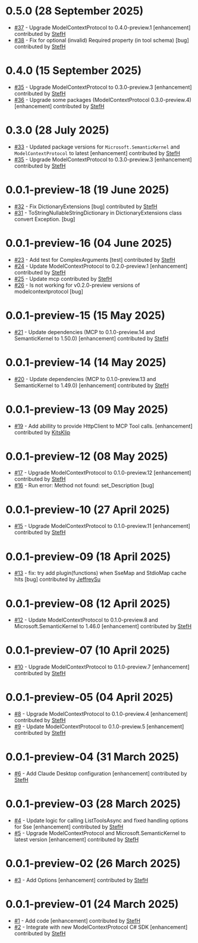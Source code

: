 # 0.5.0 (28 September 2025)
- [#37](https://github.com/StefH/McpDotNet.Extensions.SemanticKernel/pull/37) - Upgrade ModelContextProtocol to 0.4.0-preview.1 [enhancement] contributed by [StefH](https://github.com/StefH)
- [#38](https://github.com/StefH/McpDotNet.Extensions.SemanticKernel/pull/38) - Fix for optional (invalid) Required property (in tool schema) [bug] contributed by [StefH](https://github.com/StefH)

# 0.4.0 (15 September 2025)
- [#35](https://github.com/StefH/McpDotNet.Extensions.SemanticKernel/pull/35) - Upgrade ModelContextProtocol to 0.3.0-preview.3 [enhancement] contributed by [StefH](https://github.com/StefH)
- [#36](https://github.com/StefH/McpDotNet.Extensions.SemanticKernel/pull/36) - Upgrade some packages (ModelContextProtocol 0.3.0-preview.4) [enhancement] contributed by [StefH](https://github.com/StefH)

# 0.3.0 (28 July 2025)
- [#33](https://github.com/StefH/McpDotNet.Extensions.SemanticKernel/pull/33) - Updated package versions for `Microsoft.SemanticKernel` and `ModelContextProtocol` to latest [enhancement] contributed by [StefH](https://github.com/StefH)
- [#35](https://github.com/StefH/McpDotNet.Extensions.SemanticKernel/pull/35) - Upgrade ModelContextProtocol to 0.3.0-preview.3 [enhancement] contributed by [StefH](https://github.com/StefH)

# 0.0.1-preview-18 (19 June 2025)
- [#32](https://github.com/StefH/McpDotNet.Extensions.SemanticKernel/pull/32) - Fix DictionaryExtensions [bug] contributed by [StefH](https://github.com/StefH)
- [#31](https://github.com/StefH/McpDotNet.Extensions.SemanticKernel/issues/31) - ToStringNullableStringDictionary in DictionaryExtensions class convert Exception. [bug]

# 0.0.1-preview-16 (04 June 2025)
- [#23](https://github.com/StefH/McpDotNet.Extensions.SemanticKernel/pull/23) - Add test for ComplexArguments [test] contributed by [StefH](https://github.com/StefH)
- [#24](https://github.com/StefH/McpDotNet.Extensions.SemanticKernel/pull/24) - Update ModelContextProtocol to 0.2.0-preview.1 [enhancement] contributed by [StefH](https://github.com/StefH)
- [#25](https://github.com/StefH/McpDotNet.Extensions.SemanticKernel/pull/25) - Update mcp contributed by [StefH](https://github.com/StefH)
- [#26](https://github.com/StefH/McpDotNet.Extensions.SemanticKernel/issues/26) - Is not working for v0.2.0-preview versions of modelcontextprotocol [bug]

# 0.0.1-preview-15 (15 May 2025)
- [#21](https://github.com/StefH/McpDotNet.Extensions.SemanticKernel/pull/21) - Update dependencies (MCP to 0.1.0-preview.14 and SemanticKernel to 1.50.0) [enhancement] contributed by [StefH](https://github.com/StefH)

# 0.0.1-preview-14 (14 May 2025)
- [#20](https://github.com/StefH/McpDotNet.Extensions.SemanticKernel/pull/20) - Update dependencies (MCP to 0.1.0-preview.13 and SemanticKernel to 1.49.0) [enhancement] contributed by [StefH](https://github.com/StefH)

# 0.0.1-preview-13 (09 May 2025)
- [#19](https://github.com/StefH/McpDotNet.Extensions.SemanticKernel/pull/19) - Add abillity to provide HttpClient to MCP Tool calls. [enhancement] contributed by [KitsKlip](https://github.com/KitsKlip)

# 0.0.1-preview-12 (08 May 2025)
- [#17](https://github.com/StefH/McpDotNet.Extensions.SemanticKernel/pull/17) - Upgrade ModelContextProtocol to 0.1.0-preview.12 [enhancement] contributed by [StefH](https://github.com/StefH)
- [#16](https://github.com/StefH/McpDotNet.Extensions.SemanticKernel/issues/16) - Run error: Method not found: set_Description [bug]

# 0.0.1-preview-10 (27 April 2025)
- [#15](https://github.com/StefH/McpDotNet.Extensions.SemanticKernel/pull/15) - Upgrade ModelContextProtocol to 0.1.0-preview.11 [enhancement] contributed by [StefH](https://github.com/StefH)

# 0.0.1-preview-09 (18 April 2025)
- [#13](https://github.com/StefH/McpDotNet.Extensions.SemanticKernel/pull/13) - fix: try add plugin(functions) when SseMap and StdioMap cache hits [bug] contributed by [JeffreySu](https://github.com/JeffreySu)

# 0.0.1-preview-08 (12 April 2025)
- [#12](https://github.com/StefH/McpDotNet.Extensions.SemanticKernel/pull/12) - Update ModelContextProtocol to 0.1.0-preview.8 and Microsoft.SemanticKernel to 1.46.0 [enhancement] contributed by [StefH](https://github.com/StefH)

# 0.0.1-preview-07 (10 April 2025)
- [#10](https://github.com/StefH/McpDotNet.Extensions.SemanticKernel/pull/10) - Upgrade ModelContextProtocol to 0.1.0-preview.7 [enhancement] contributed by [StefH](https://github.com/StefH)

# 0.0.1-preview-05 (04 April 2025)
- [#8](https://github.com/StefH/McpDotNet.Extensions.SemanticKernel/pull/8) - Upgrade ModelContextProtocol to 0.1.0-preview.4 [enhancement] contributed by [StefH](https://github.com/StefH)
- [#9](https://github.com/StefH/McpDotNet.Extensions.SemanticKernel/pull/9) - Update ModelContextProtocol to 0.1.0-preview.5 [enhancement] contributed by [StefH](https://github.com/StefH)

# 0.0.1-preview-04 (31 March 2025)
- [#6](https://github.com/StefH/McpDotNet.Extensions.SemanticKernel/pull/6) - Add Claude Desktop configuration [enhancement] contributed by [StefH](https://github.com/StefH)

# 0.0.1-preview-03 (28 March 2025)
- [#4](https://github.com/StefH/McpDotNet.Extensions.SemanticKernel/pull/4) - Update logic for calling ListToolsAsync and fixed handling options for Sse [enhancement] contributed by [StefH](https://github.com/StefH)
- [#5](https://github.com/StefH/McpDotNet.Extensions.SemanticKernel/pull/5) - Upgrade ModelContextProtocol and Microsoft.SemanticKernel to latest version [enhancement] contributed by [StefH](https://github.com/StefH)

# 0.0.1-preview-02 (26 March 2025)
- [#3](https://github.com/StefH/McpDotNet.Extensions.SemanticKernel/pull/3) - Add Options [enhancement] contributed by [StefH](https://github.com/StefH)

# 0.0.1-preview-01 (24 March 2025)
- [#1](https://github.com/StefH/McpDotNet.Extensions.SemanticKernel/pull/1) - Add code [enhancement] contributed by [StefH](https://github.com/StefH)
- [#2](https://github.com/StefH/McpDotNet.Extensions.SemanticKernel/pull/2) - Integrate with new ModelContextProtocol C# SDK [enhancement] contributed by [StefH](https://github.com/StefH)

